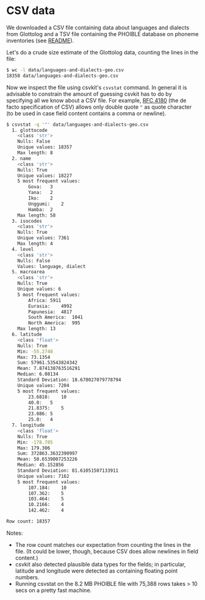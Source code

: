 # CSV data

We downloaded a CSV file containing data about languages and dialects from Glottolog and
a TSV file containing the PHOIBLE database on phoneme inventories (see [README](data/README.md)).

Let's do a crude size estimate of the Glottolog data, counting the lines in the file:

```bash
$ wc -l data/languages-and-dialects-geo.csv 
18358 data/languages-and-dialects-geo.csv
```
 

Now we inspect the file using csvkit's `csvstat` command.
In general it is advisable to constrain the amount of guessing csvkit has to do by specifying all we know about a CSV file. For example, [RFC 4180](https://www.ietf.org/rfc/rfc4180.txt) (the de facto specification of CSV) allows only double quote `"` as quote character (to be used in case field content contains a comma or newline).

```bash
$ csvstat -q '"' data/languages-and-dialects-geo.csv
  1. glottocode
	<class 'str'>
	Nulls: False
	Unique values: 18357
	Max length: 8
  2. name
	<class 'str'>
	Nulls: True
	Unique values: 18227
	5 most frequent values:
		Gova:	3
		Yana:	2
		Iko:	2
		Unggumi:	2
		Hamba:	2
	Max length: 58
  3. isocodes
	<class 'str'>
	Nulls: True
	Unique values: 7361
	Max length: 4
  4. level
	<class 'str'>
	Nulls: False
	Values: language, dialect
  5. macroarea
	<class 'str'>
	Nulls: True
	Unique values: 6
	5 most frequent values:
		Africa:	5911
		Eurasia:	4992
		Papunesia:	4817
		South America:	1041
		North America:	995
	Max length: 13
  6. latitude
	<class 'float'>
	Nulls: True
	Min: -55.2748
	Max: 73.1354
	Sum: 57961.53543824342
	Mean: 7.874138763516291
	Median: 6.08134
	Standard Deviation: 18.678027079778794
	Unique values: 7204
	5 most frequent values:
		23.6818:	10
		40.0:	5
		21.8375:	5
		23.086:	5
		25.0:	4
  7. longitude
	<class 'float'>
	Nulls: True
	Min: -178.785
	Max: 179.306
	Sum: 372863.3632390997
	Mean: 50.6539007253226
	Median: 45.152856
	Standard Deviation: 81.61051507133911
	Unique values: 7162
	5 most frequent values:
		107.184:	10
		107.362:	5
		103.464:	5
		10.2166:	4
		142.462:	4

Row count: 18357
```

Notes:
- The row count matches our expectation from counting the lines in the file. (It could be lower, 
  though, because CSV does allow newlines in field content.)
- csvkit also detected plausible data types for the fields; in particular, latitude and longitude
  were detected as containing floating point numbers.
- Running csvstat on the 8.2 MB PHOIBLE file with 75,388 rows takes > 10 secs on a pretty fast
  machine.


